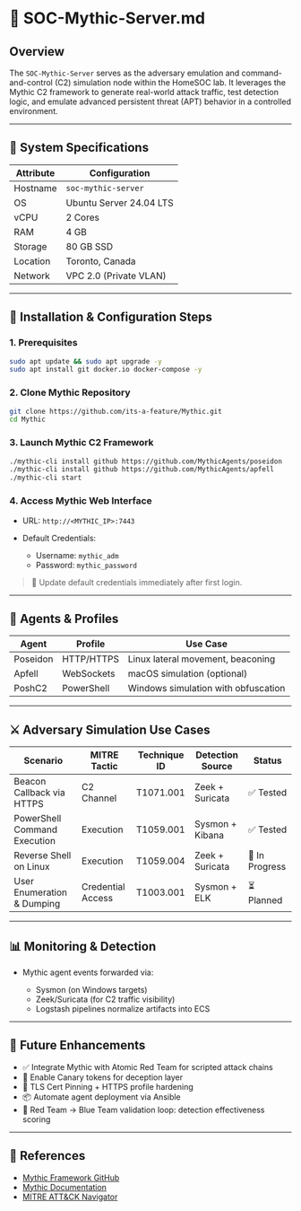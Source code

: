 # 🧠 SOC-Mythic-Server.md

## Overview

The `SOC-Mythic-Server` serves as the adversary emulation and command-and-control (C2) simulation node within the HomeSOC lab. It leverages the Mythic C2 framework to generate real-world attack traffic, 
test detection logic, and emulate advanced persistent threat (APT) behavior in a controlled environment.

---

## 📌 System Specifications

| Attribute | Configuration           |
| --------- | ----------------------- |
| Hostname  | `soc-mythic-server`     |
| OS        | Ubuntu Server 24.04 LTS |
| vCPU      | 2 Cores                 |
| RAM       | 4 GB                    |
| Storage   | 80 GB SSD               |
| Location  | Toronto, Canada         |
| Network   | VPC 2.0 (Private VLAN)  |

---

## 🔧 Installation & Configuration Steps

### 1. Prerequisites

```bash
sudo apt update && sudo apt upgrade -y
sudo apt install git docker.io docker-compose -y
```

### 2. Clone Mythic Repository

```bash
git clone https://github.com/its-a-feature/Mythic.git
cd Mythic
```

### 3. Launch Mythic C2 Framework

```bash
./mythic-cli install github https://github.com/MythicAgents/poseidon
./mythic-cli install github https://github.com/MythicAgents/apfell
./mythic-cli start
```

### 4. Access Mythic Web Interface

* URL: `http://<MYTHIC_IP>:7443`
* Default Credentials:

  * Username: `mythic_adm`
  * Password: `mythic_password`

> 🔐 Update default credentials immediately after first login.

---

## 🧪 Agents & Profiles

| Agent    | Profile    | Use Case                            |
| -------- | ---------- | ----------------------------------- |
| Poseidon | HTTP/HTTPS | Linux lateral movement, beaconing   |
| Apfell   | WebSockets | macOS simulation (optional)         |
| PoshC2   | PowerShell | Windows simulation with obfuscation |

---

## ⚔️ Adversary Simulation Use Cases

| Scenario                     | MITRE Tactic      | Technique ID | Detection Source | Status         |
| ---------------------------- | ----------------- | ------------ | ---------------- | -------------- |
| Beacon Callback via HTTPS    | C2 Channel        | T1071.001    | Zeek + Suricata  | ✅ Tested       |
| PowerShell Command Execution | Execution         | T1059.001    | Sysmon + Kibana  | ✅ Tested       |
| Reverse Shell on Linux       | Execution         | T1059.004    | Zeek + Suricata  | 🔄 In Progress |
| User Enumeration & Dumping   | Credential Access | T1003.001    | Sysmon + ELK     | ⏳ Planned      |

---

## 📊 Monitoring & Detection

* Mythic agent events forwarded via:

  * Sysmon (on Windows targets)
  * Zeek/Suricata (for C2 traffic visibility)
  * Logstash pipelines normalize artifacts into ECS

---

## 🧭 Future Enhancements

* ✅ Integrate Mythic with Atomic Red Team for scripted attack chains
* 🔄 Enable Canary tokens for deception layer
* 🔐 TLS Cert Pinning + HTTPS profile hardening
* 📦 Automate agent deployment via Ansible
* 🎯 Red Team → Blue Team validation loop: detection effectiveness scoring

---

## 📎 References

* [Mythic Framework GitHub](https://github.com/its-a-feature/Mythic)
* [Mythic Documentation](https://docs.mythic-c2.net/)
* [MITRE ATT\&CK Navigator](https://attack.mitre.org/)
